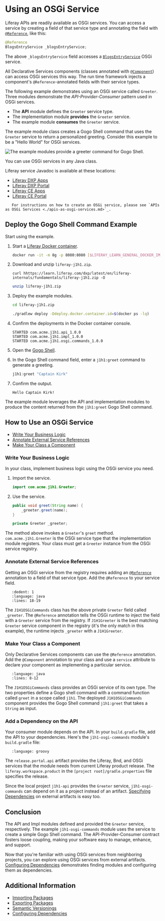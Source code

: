 # Using an OSGi Service

Liferay APIs are readily available as OSGi services. You can access a service by creating a field of that service type and annotating the field with [`@Reference`](https://docs.osgi.org/javadoc/osgi.cmpn/7.0.0/org/osgi/service/component/annotations/Reference.html), like this:

```java
@Reference
BlogsEntryService _blogsEntryService;
```

The above `_blogsEntryService` field accesses a [`BlogsEntryService`](https://docs.liferay.com/ce/apps/blogs/latest/javadocs/com/liferay/blogs/service/BlogsEntryService.html) OSGi service.

All Declarative Services components (classes annotated with [`@Component`](https://docs.osgi.org/javadoc/osgi.cmpn/7.0.0/org/osgi/service/component/annotations/Component.html)) can access OSGi services this way. The run time framework injects a component's `@Reference`-annotated fields with their service types. 

The following example demonstrates using an OSGi service called `Greeter`. Three modules demonstrate the *API-Provider-Consumer* pattern used in OSGi services.

* The **API** module defines the `Greeter` service type.
* The implementation module **provides** the `Greeter` service.
* The example module **consumes** the `Greeter` service.

The example module class creates a Gogo Shell command that uses the `Greeter` service to return a personalized greeting. Consider this example to be a "Hello World" for OSGi services.

![The example modules provide a greeter command for Gogo Shell.](./using-an-osgi-service/images/01.png)

You can use OSGi services in any Java class.

Liferay service Javadoc is available at these locations:

* [Liferay DXP Apps](https://docs.liferay.com/dxp/apps/)
* [Liferay DXP Portal](https://docs.liferay.com/dxp/portal/7.3-latest/javadocs/)
* [Liferay CE Apps](https://docs.liferay.com/ce/apps/)
* [Liferay CE Portal](https://docs.liferay.com/ce/portal/7.3-latest/javadocs/)

```note::
   For instructions on how to create an OSGi service, please see `APIs as OSGi Services <./apis-as-osgi-services.md>`_.
```

## Deploy the Gogo Shell Command Example

Start using the example.

1. Start a [Liferay Docker container](../../installation-and-upgrades/installing-liferay/using-liferay-docker-images/docker-container-basics.md).

    ```bash
    docker run -it -m 8g -p 8080:8080 [$LIFERAY_LEARN_GENERAL_DOCKER_IMAGE$]
    ```

1. Download and unzip `liferay-j1h1.zip`.

    ```curl
    curl hhttps://learn.liferay.com/dxp/latest/en/liferay-internals/fundamentals/liferay-j1h1.zip -O
    ```

    ```bash
    unzip liferay-j1h1.zip
    ```

1. Deploy the example modules.

    ```bash
    cd liferay-j1h1.zip
    ```

    ```bash
    ./gradlew deploy -Ddeploy.docker.container.id=$(docker ps -lq)
    ```

1. Confirm the deployments in the Docker container console.

    ```
    STARTED com.acme.j1h1.api_1.0.0
    STARTED com.acme.j1h1.impl_1.0.0
    STARTED com.acme.j1h1.osgi.commands_1.0.0
    ```

1. Open the [Gogo Shell](./using-the-gogo-shell/using-the-gogo-shell.md).

1. In the Gogo Shell command field, enter a `j1h1:greet` command to generate a greeting.

    ```groovy
    j1h1:greet "Captain Kirk"
    ```

1. Confirm the output.

    ```
    Hello Captain Kirk!
    ```

The example module leverages the API and implementation modules to produce the content returned from the `j1h1:greet` Gogo Shell command.

## How to Use an OSGi Service

* [Write Your Business Logic](#write-your-business-logic)
* [Annotate External Service References](#annotate-external-service-references)
* [Make Your Class a Component](#make-your-class-a-component)

### Write Your Business Logic

In your class, implement business logic using the OSGi service you need. 

1. Import the service.

	```java
	import com.acme.j1h1.Greeter;
	```

1. Use the service.

	```java
	public void greet(String name) {
	    _greeter.greet(name);
	}

	private Greeter _greeter;
	```

The method above invokes a `Greeter`'s `greet` method. `com.acme.j1h1.Greeter` is the OSGi service type that the implementation module registers. Your class must get a `Greeter` instance from the OSGi service registry.

### Annotate External Service References

Getting an OSGi service from the registry requires adding an [`@Reference`](https://docs.osgi.org/javadoc/osgi.cmpn/7.0.0/org/osgi/service/component/annotations/Reference.html) annotation to a field of that service type. Add the `@Reference` to your service field.

```{literalinclude} ./using-an-osgi-service/resources/liferay-j1h1.zip/j1h1-osgi-commands/src/main/java/com/acme/j1h1/internal/osgi/commands/J1H1OSGiCommands.java
   :dedent: 1
   :language: java
   :lines: 18-19
```

The `J1H1OSGiCommands` class has the above private `Greeter` field called `_greeter`. The `@Reference` annotation tells the OSGi runtime to inject the field with a `Greeter` service from the registry. If `J1H1Greeter` is the best matching `Greeter` service component in the registry (it's the only match in this example), the runtime injects `_greeter` with a `J1H1Greeter`.

### Make Your Class a Component

Only Declarative Services components can use the `@Reference` annotation. Add the `@Component` annotation to your class and use a `service` attribute to declare your component as implementing a particular service.

```{literalinclude} ./using-an-osgi-service/resources/liferay-j1h1.zip/j1h1-osgi-commands/src/main/java/com/acme/j1h1/internal/osgi/commands/J1H1OSGiCommands.java
   :language: java
   :lines: 8-12
```

The `J1H1OSGiCommands` class provides an OSGi service of its own type. The two properties define a Gogo shell command with a command function called `greet` in a scope called `j1h1`. The deployed `J1H1OSGiCommands` component provides the Gogo Shell command `j1h1:greet` that takes a `String` as input.

### Add a Dependency on the API

Your consumer module depends on the API. In your `build.gradle` file, add the API to your dependencies. Here's the `j1h1-osgi-commands` module's `build.gradle` file:

```{literalinclude} ./using-an-osgi-service/resources/liferay-j1h1.zip/j1h1-osgi-commands/build.gradle
   :language: groovy
```

The `release.portal.api` artifact provides the Liferay, Bnd, and OSGi services that the module needs from current Liferay product release. The `liferay.workspace.product` in the `[project root]/gradle.properties` file specifies the release.

Since the local project `j1h1-api` provides the `Greeter` service, `j1h1-osgi-commands` can depend on it as a project instead of an artifact. [Specifying Dependencies](./configuring-dependencies/specifying-dependencies.md) on external artifacts is easy too.

## Conclusion

The API and Impl modules defined and provided the `Greeter` service, respectively. The example `j1h1-osgi-commands` module uses the service to create a simple Gogo Shell command. The API-Provider-Consumer contract fosters loose coupling, making your software easy to manage, enhance, and support.

Now that you're familiar with using OSGi services from neighboring projects, you can explore using OSGi services from external artifacts. [Configuring Dependencies](./configuring-dependencies/configuring-dependencies.md) demonstrates finding modules and configuring them as dependencies.

## Additional Information

* [Importing Packages](./importing-packages.md)
* [Exporting Packages](./exporting-packages.md)
* [Semantic Versionings](./semantic-versioning.md)
* [Configuring Dependencies](./configuring-dependencies/configuring-dependencies.md)